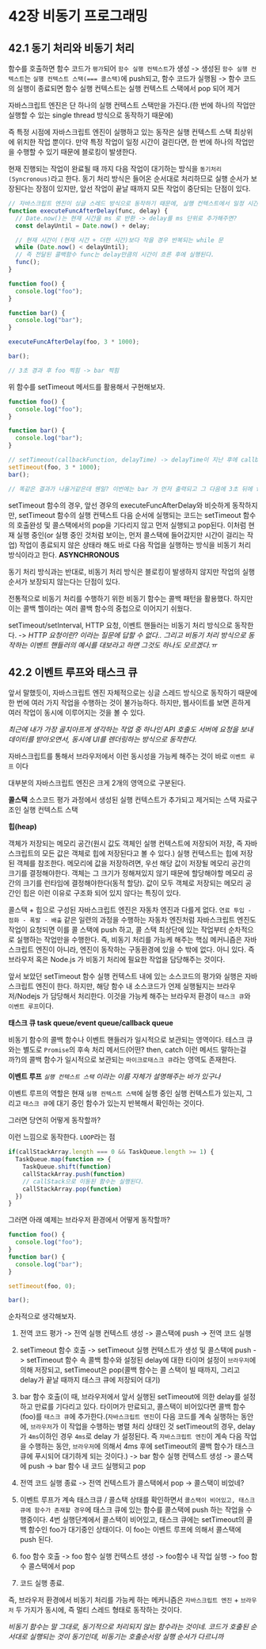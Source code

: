 # 42장 비동기 프로그래밍

## 42.1 동기 처리와 비동기 처리

함수를 호출하면 함수 코드가 `평가`되어 `함수 실행 컨텍스트`가 생성 -> 생성된 `함수 실행 컨텍스트`는 `실행 컨텍스트 스택(=== 콜스택)`에 push되고, 함수 코드가 실행됨 -> 함수 코드의 실행이 종료되면 함수 실행 컨텍스트는 실행 컨텍스트 스택에서 pop 되어 제거

자바스크립트 엔진은 단 하나의 실행 컨텍스트 스택만을 가진다.(한 번에 하나의 작업만 실행할 수 있는 single thread 방식으로 동작하기 때문에)

즉 특정 시점에 자바스크립트 엔진이 실행하고 있는 동작은 실행 컨텍스트 스택 최상위에 위치한 작업 뿐이다. 만약 특정 작업이 일정 시간이 걸린다면, 한 번에 하나의 작업만을 수행할 수 있기 때문에 블로킹이 발생한다.

현재 진행되는 작업이 완료될 때 까지 다음 작업이 대기하는 방식을 `동기처리(Syncronous)`라고 한다. 동기 처리 방식은 들어온 순서대로 처리하므로 실행 순서가 보장된다는 장점이 있지만, 앞선 작업이 끝날 때까지 모든 작업이 중단되는 단점이 있다.

```javascript
// 자바스크립트 엔진이 싱글 스레드 방식으로 동작하기 때문에, 실행 컨텍스트에서 일정 시간이 걸리는 작업이 수행되고 있다면 다음 코드의 실행이 막히는 블로킹을 살펴보자
function executeFuncAfterDelay(func, delay) {
  // Date.now()는 현재 시간을 ms 로 반환 -> delay를 ms 단위로 추가해주면?
  const delayUntil = Date.now() + delay;

  // 현재 시간이 (현재 시간 + 더한 시간)보다 작을 경우 반복되는 while 문
  while (Date.now() < delayUntil);
  // 즉 전달된 콜백함수 func는 delay만큼의 시간이 흐른 후에 실행된다.
  func();
}

function foo() {
  console.log("foo");
}

function bar() {
  console.log("bar");
}

executeFuncAfterDelay(foo, 3 * 1000);

bar();

// 3초 경과 후 foo 찍힘 -> bar 찍힘
```

위 함수를 setTimeout 메서드를 활용해서 구현해보자.

```javascript
function foo() {
  console.log("foo");
}

function bar() {
  console.log("bar");
}

// setTimeout(callbackFunction, delayTime) -> delayTime이 지난 후에 callbackFunction을 실행
setTimeout(foo, 3 * 1000);
bar();

// 똑같은 결과가 나올거같은데 웬일? 이번에는 bar 가 먼저 출력되고 그 다음에 3초 뒤에 foo 가 출력됨
```

setTimeout 함수의 경우, 앞선 경우의 executeFuncAfterDelay와 비슷하게 동작하지만, setTimeout 함수의 실행 컨텍스트 다음 순서에 실행되는 코드는 setTimeout 함수의 호출완성 및 콜스택에서의 pop을 기다리지 않고 먼저 실행되고 pop된다. 이처럼 현재 실행 중인(or 실행 중인 것처럼 보이는, 먼저 콜스택에 들어갔지만 시간이 걸리는 작업) 작업이 종료되지 않은 상태라 해도 바로 다음 작업을 실행하는 방식을 비동기 처리 방식이라고 한다. **ASYNCHRONOUS**

동기 처리 방식과는 반대로, 비동기 처리 방식은 블로킹이 발생하지 않지만 작업의 실행 순서가 보장되지 않는다는 단점이 있다.

전통적으로 비동기 처리를 수행하기 위한 비동기 함수는 콜백 패턴을 활용했다. 하지만 이는 콜백 헬이라는 여러 콜백 함수의 중첩으로 이어지기 쉬웠다.

setTimeout/setInterval, HTTP 요청, 이벤트 핸들러는 비동기 처리 방식으로 동작한다.
-> _HTTP 요청이란? 이라는 질문에 답할 수 없다.. 그리고 비동기 처리 방식으로 동작하는 이벤트 핸들러의 예시를 대보라고 하면 그것도 하나도 모르겠다.ㅠ_

## 42.2 이벤트 루프와 태스크 큐

앞서 말했듯이, 자바스크립트 엔진 자체적으로는 싱글 스레드 방식으로 동작하기 때문에 한 번에 여러 가지 작업을 수행하는 것이 불가능하다. 하지만, 웹사이트를 보면 흔하게 여러 작업이 동시에 이루어지는 것을 볼 수 있다.

_최근에 내가 가장 골치아프게 생각하는 작업 중 하나인 API 호출도 서버에 요청을 보내 데이터를 받아오면서, 동시에 UI를 렌더링하는 방식으로 동작한다._

자바스크립트를 통해서 브라우저에서 이런 동시성을 가능케 해주는 것이 바로 `이벤트 루프` 이다

대부분의 자바스크립트 엔진은 크게 2개의 영역으로 구분된다.

**콜스택**
소스코드 평가 과정에서 생성된 실행 컨텍스트가 추가되고 제거되는 스택 자료구조인 실행 컨텍스트 스택

**힙(heap)**

객체가 저장되는 메모리 공간(원시 값도 객체인 실행 컨텍스트에 저장되어 저장, 즉 자바스크립트의 모든 값은 객체로 힙에 저장된다고 볼 수 있다.) 실행 컨텍스트는 힙에 저장된 객체를 참조한다. 메모리에 값을 저장하려면, 우선 해당 값이 저장될 메모리 공간의 크기를 결정해야한다. 객체는 그 크기가 정해져있지 않기 때문에 할당해야할 메모리 공간의 크기를 런타임에 결정해야한다(동적 할당). 값이 모두 객체로 저장되는 메모리 공간인 힙은 이런 이유로 구조화 되어 있지 않다는 특징이 있다.

콜스택 + 힙으로 구성된 자바스크립트 엔진은 자동차 엔진과 다를게 없다. `연료 투입 - 점화 - 폭발 - 배출` 같은 일련의 과정을 수행하는 자동차 엔진처럼 자바스크립트 엔진도 작업이 요청되면 이를 콜 스택에 push 하고, 콜 스택 최상단에 있는 작업부터 순차적으로 실행하는 작업만을 수행한다. 즉, 비동기 처리를 가능케 해주는 핵심 메커니즘은 자바스크립트 엔진이 아니라, 엔진이 동작하는 구동환경에 있을 수 밖에 없다. 아니 있다. 즉 브라우저 혹은 Node.js 가 비동기 처리에 필요한 작업을 담당해주는 것이다.

앞서 보았던 setTimeout 함수 실행 컨텍스트 내에 있는 소스코드의 평가와 실행은 자바스크립트 엔진이 한다. 하지만, 해당 함수 내 소스코드가 언제 실행될지는 브라우저/Nodejs 가 담당해서 처리한다. 이것을 가능케 해주는 브라우저 환경이 `태스크 큐`와 `이벤트 루프`이다.

**태스크 큐 task queue/event queue/callback queue**

비동기 함수의 콜백 함수나 이벤트 핸들러가 일시적으로 보관되는 영역이다. 테스크 큐와는 별도로 `Promise`의 후속 처리 메서드(어떤? then, catch 이런 메서드 말하는걸까?)의 콜백 함수가 일시적으로 보관되는 `마이크로태스크 큐`라는 영역도 존재한다.

**이벤트 루프**
_`실행 컨텍스트 스택` 이라는 이름 자체가 설명해주는 바가 있구나_

이벤트 루프의 역할은 현재 `실행 컨텍스트 스택`에 실행 중인 실행 컨텍스트가 있는지, 그리고 `태스크 큐`에 대기 중인 함수가 있는지 반복해서 확인하는 것이다.

그러면 당연히 어떻게 동작할까?

이런 느낌으로 동작한다. `LOOP`라는 점

```javascript
if(callStackArray.length === 0 && TaskQueue.length >= 1) {
  TaskQueue.map(function => {
    TaskQueue.shift(function)
    callStackArray.push(function)
    // callStack으로 이동된 함수는 실행된다.
    callStackArray.pop(function)
  })
}
```

그러면 아래 예제는 브라우저 환경에서 어떻게 동작할까?

```javascript
function foo() {
  console.log("foo");
}
function bar() {
  console.log("bar");
}

setTimeout(foo, 0);

bar();
```

순차적으로 생각해보자.

1. 전역 코드 평가 -> 전역 실행 컨텍스트 생성 -> 콜스택에 push -> 전역 코드 실행

2. setTimeout 함수 호출 -> setTimeout 실행 컨텍스트가 생성 및 콜스택에 push -> setTimeout 함수 속 콜백 함수와 설정된 delay에 대한 타이머 설정이 `브라우저`에 의해 저장되고, setTimeout은 pop(콜백 함수는 콜 스택이 빌 때까지, 그리고 delay가 끝날 때까지 태스크 큐에 저장되어 대기)

3. bar 함수 호출(이 때, 브라우저에서 앞서 실행된 setTimeout에 의한 delay를 설정하고 만료를 기다리고 있다. 타이머가 만료되고, 콜스택이 비어있다면 콜백 함수(foo)를 `태스크 큐`에 추가한다.(`자바스크립트 엔진`이 다음 코드를 계속 실행하는 동안에, `브라우저`가 이 작업을 수행하는 병렬 처리 상태인 것 setTimeout의 경우, delay 가 `4ms`이하인 경우 `4ms`로 delay 가 설정된다. 즉 `자바스크립트 엔진`이 계속 다음 작업을 수행하는 동안, `브라우저`에 의해서 4ms 후에 setTimeout의 콜백 함수가 태스크 큐에 푸시되어 대기하게 되는 것이다.) -> bar 함수 실행 컨텍스트 생성 -> 콜스택에 push -> bar 함수 내 코드 실행되고 pop

4. 전역 코드 실행 종료 -> 전역 컨텍스트가 콜스택에서 pop -> 콜스택이 비었네?

5. 이벤트 루프가 계속 태스크큐 / 콜스택 상태를 확인하면서 `콜스택이 비어있고, 태스크 큐에 함수가 존재할 경우`에 태스크 큐에 있는 함수를 콜스택에 push 하는 작업을 수행중이다. 4번 실행단계에서 콜스택이 비어있고, 태스크 큐에는 setTimeout의 콜백 함수인 foo가 대기중인 상태이다. 이 foo는 이벤트 루프에 의해서 콜스택에 push 된다.

6. foo 함수 호출 -> foo 함수 실행 컨텍스트 생성 -> foo함수 내 작업 실행 -> foo 함수 콜스택에서 pop

7. 코드 실행 종료.

즉, 브라우저 환경에서 비동기 처리를 가능케 하는 메커니즘은 `자바스크립트 엔진` + `브라우저` 두 가지가 동시에, 즉 멀티 스레드 형태로 동작하는 것이다.

_비동기 함수는 말 그대로, 동기적으로 처리되지 않는 함수라는 것이네. 코드가 호출된 순서대로 실행되는 것이 동기인데, 비동기는 호출순서랑 실행 순서가 다르니까_
